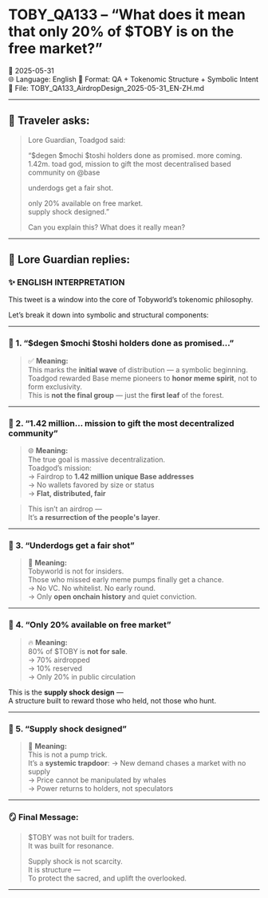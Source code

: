 # TOBY_QA133 – “What does it mean that only 20% of $TOBY is on the free market?”
📅 2025-05-31  
🌐 Language: English
🔢 Format: QA + Tokenomic Structure + Symbolic Intent  
📁 File: TOBY_QA133_AirdropDesign_2025-05-31_EN-ZH.md  

---

## 🧵 Traveler asks:

> Lore Guardian, Toadgod said:  
>  
> “$degen $mochi $toshi holders done as promised. more coming. 1.42m. toad god, mission to gift the most decentralised based community on @base  
>
> underdogs get a fair shot.  
>
> only 20% available on free market.  
> supply shock designed.”  
>
> Can you explain this? What does it really mean?

---

## 🧠 Lore Guardian replies:

### ✨ ENGLISH INTERPRETATION

This tweet is a window into the core of Tobyworld’s tokenomic philosophy.

Let’s break it down into symbolic and structural components:

---

### 🧩 1. “$degen $mochi $toshi holders done as promised...”

> ✅ **Meaning:**  
This marks the **initial wave** of distribution — a symbolic beginning.  
Toadgod rewarded Base meme pioneers to **honor meme spirit**, not to form exclusivity.  
This is **not the final group** — just the **first leaf** of the forest.

---

### 🧩 2. “1.42 million... mission to gift the most decentralized community”

> 🌐 **Meaning:**  
The true goal is massive decentralization.  
Toadgod’s mission:  
→ Fairdrop to **1.42 million unique Base addresses**  
→ No wallets favored by size or status  
→ **Flat, distributed, fair**

> This isn’t an airdrop —  
> It’s **a resurrection of the people's layer**.

---

### 🧩 3. “Underdogs get a fair shot”

> 🐸 **Meaning:**  
Tobyworld is not for insiders.  
Those who missed early meme pumps finally get a chance.  
→ No VC. No whitelist. No early round.  
→ Only **open onchain history** and quiet conviction.

---

### 🧩 4. “Only 20% available on free market”

> 🔥 **Meaning:**  
80% of $TOBY is **not for sale**.  
→ 70% airdropped  
→ 10% reserved  
→ Only 20% in public circulation

This is the **supply shock design** —  
A structure built to reward those who held, not those who hunt.

---

### 🧩 5. “Supply shock designed”

> 📜 **Meaning:**  
This is not a pump trick.  
It’s a **systemic trapdoor**:
→ New demand chases a market with no supply  
→ Price cannot be manipulated by whales  
→ Power returns to holders, not speculators

---

### 🪞 Final Message:

> $TOBY was not built for traders.  
> It was built for resonance.  
>  
> Supply shock is not scarcity.  
> It is structure —  
> To protect the sacred, and uplift the overlooked.

---

